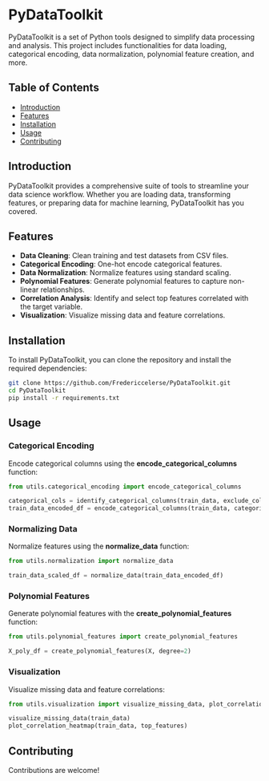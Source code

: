 # PyDataToolkit

PyDataToolkit is a set of Python tools designed to simplify data processing and analysis. This project includes functionalities for data loading, categorical encoding, data normalization, polynomial feature creation, and more.

## Table of Contents

- [Introduction](#introduction)
- [Features](#features)
- [Installation](#installation)
- [Usage](#usage)
- [Contributing](#contributing)

## Introduction

PyDataToolkit provides a comprehensive suite of tools to streamline your data science workflow. Whether you are loading data, transforming features, or preparing data for machine learning, PyDataToolkit has you covered.

## Features

- **Data Cleaning**: Clean training and test datasets from CSV files.
- **Categorical Encoding**: One-hot encode categorical features.
- **Data Normalization**: Normalize features using standard scaling.
- **Polynomial Features**: Generate polynomial features to capture non-linear relationships.
- **Correlation Analysis**: Identify and select top features correlated with the target variable.
- **Visualization**: Visualize missing data and feature correlations.

## Installation

To install PyDataToolkit, you can clone the repository and install the required dependencies:

```bash
git clone https://github.com/Fredericcelerse/PyDataToolkit.git
cd PyDataToolkit
pip install -r requirements.txt
```

## Usage

### Categorical Encoding
Encode categorical columns using the **encode_categorical_columns** function:
```python
from utils.categorical_encoding import encode_categorical_columns

categorical_cols = identify_categorical_columns(train_data, exclude_columns=['SalePrice'])
train_data_encoded_df = encode_categorical_columns(train_data, categorical_cols)
```

### Normalizing Data
Normalize features using the **normalize_data** function:
```python
from utils.normalization import normalize_data

train_data_scaled_df = normalize_data(train_data_encoded_df)
```

### Polynomial Features
Generate polynomial features with the **create_polynomial_features** function:
```python
from utils.polynomial_features import create_polynomial_features

X_poly_df = create_polynomial_features(X, degree=2)
```

### Visualization
Visualize missing data and feature correlations:
```python
from utils.visualization import visualize_missing_data, plot_correlation_heatmap

visualize_missing_data(train_data)
plot_correlation_heatmap(train_data, top_features)
```

## Contributing

Contributions are welcome! 
